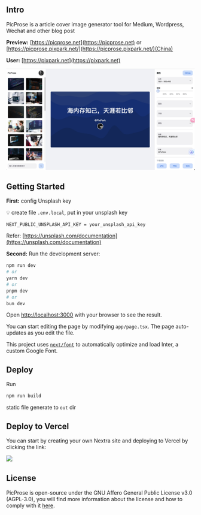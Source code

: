 ## Intro
PicProse is a article cover image generator tool for Medium, Wordpress, Wechat and other blog post

**Preview:** [https://picprose.net](https://picprose.net) or [https://picprose.pixpark.net/](https://picprose.pixpark.net/)(China)

**User:** [https://pixpark.net](https://pixpark.net)

![preview](./doc/preview.jpg)

## Getting Started

**First:**
config Unsplash key

💡 create file `.env.local`, put in your unsplash key 
```
NEXT_PUBLIC_UNSPLASH_API_KEY = your_unsplash_api_key
```
Refer: [https://unsplash.com/documentation](https://unsplash.com/documentation)


**Second:**
Run the development server:

```bash
npm run dev
# or
yarn dev
# or
pnpm dev
# or
bun dev
```

Open [http://localhost:3000](http://localhost:3000) with your browser to see the result.

You can start editing the page by modifying `app/page.tsx`. The page auto-updates as you edit the file.

This project uses [`next/font`](https://nextjs.org/docs/basic-features/font-optimization) to automatically optimize and load Inter, a custom Google Font.

## Deploy

Run
 ```bash
npm run build
 ```
static file generate to `out` dir

## Deploy to Vercel
You can start by creating your own Nextra site and deploying to Vercel by clicking the link:

<a className="mt-3 inline-flex"
  target="_blank"
  href="https://vercel.com/new/clone?s=https://github.com/gezhaoyou/picprose&showOptionalTeamCreation=false">![](https://vercel.com/button)</a>

## License
PicProse is open-source under the GNU Affero General Public License v3.0 (AGPL-3.0), you will find more information about the license and how to comply with it [here](https://github.com/gezhaoyou/picprose/blob/main/LICENSE).
